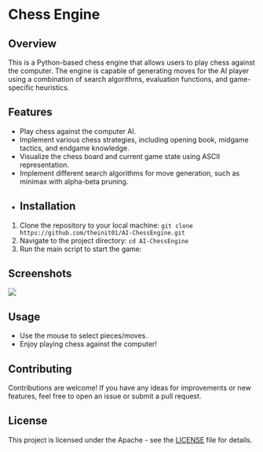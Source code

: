 
# Chess Engine
## Overview 
This is a Python-based chess engine that allows users to play chess against the computer. The engine is capable of generating moves for the AI player using a combination of search algorithms, evaluation functions, and game-specific heuristics.




## Features  
- Play chess against the computer AI. 
-  Implement various chess strategies, including opening book, midgame tactics, and endgame knowledge. 
-  Visualize the chess board and current game state using ASCII representation. 
-  Implement different search algorithms for move generation, such as minimax with alpha-beta pruning. 
- ## Installation  
1. Clone the repository to your local machine:
`git clone https://github.com/theinit01/AI-ChessEngine.git`
2. Navigate to the project directory:
		`cd AI-ChessEngine`
3. Run the main script to start the game: 


## Screenshots

![]([https://github.com/Your_Repository_Name/Your_GIF_Name.gif](https://github.com/theinit01/AI-ChessEngine/blob/main/assets/record.gif))

## Usage

- Use the mouse to select pieces/moves. 
- Enjoy playing chess against the computer!

## Contributing

Contributions are welcome! If you have any ideas for improvements or new features, feel free to open an issue or submit a pull request.

## License

This project is licensed under the Apache - see the [LICENSE](LICENSE) file for details.
